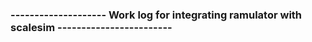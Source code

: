 ### --------------------   Work log for integrating ramulator with scalesim ------------------------ ###
